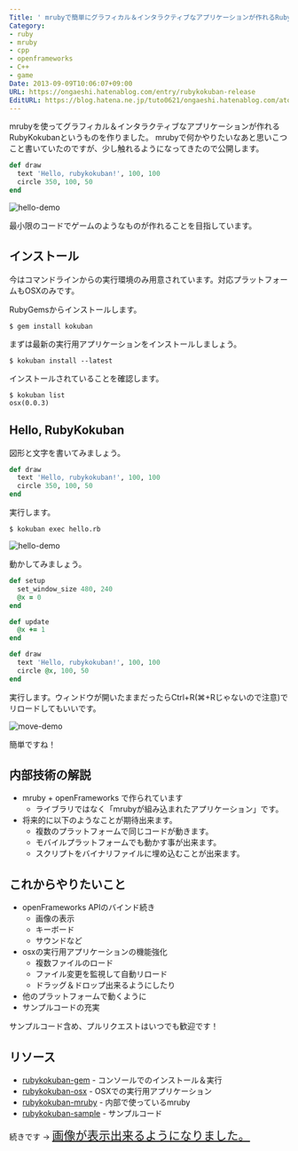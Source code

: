 ```yaml
---
Title: ' mrubyで簡単にグラフィカル＆インタラクティブなアプリケーションが作れるRubyKokubanを作りました'
Category:
- ruby
- mruby
- cpp
- openframeworks
- C++
- game
Date: 2013-09-09T10:06:07+09:00
URL: https://ongaeshi.hatenablog.com/entry/rubykokuban-release
EditURL: https://blog.hatena.ne.jp/tuto0621/ongaeshi.hatenablog.com/atom/entry/11696248318757302071
---
```


mrubyを使ってグラフィカル＆インタラクティブなアプリケーションが作れるRubyKokubanというものを作りました。
mrubyで何かやりたいなあと思いこつこと書いていたのですが、少し触れるようになってきたので公開します。


```ruby
def draw
  text 'Hello, rubykokuban!', 100, 100
  circle 350, 100, 50
end
```

![hello-demo](https://raw.github.com/ongaeshi/rubykokuban-gem/data/images/demo-01.png)

最小限のコードでゲームのようなものが作れることを目指しています。

## インストール

今はコマンドラインからの実行環境のみ用意されています。対応プラットフォームもOSXのみです。

RubyGemsからインストールします。

```
$ gem install kokuban
```

まずは最新の実行用アプリケーションをインストールしましょう。

```
$ kokuban install --latest
```

インストールされていることを確認します。

```
$ kokuban list
osx(0.0.3)
```

## Hello, RubyKokuban

図形と文字を書いてみましょう。

```ruby
def draw
  text 'Hello, rubykokuban!', 100, 100
  circle 350, 100, 50
end
```

実行します。

```
$ kokuban exec hello.rb
```

![hello-demo](https://raw.github.com/ongaeshi/rubykokuban-gem/data/images/demo-01.png)

動かしてみましょう。

```ruby
def setup
  set_window_size 480, 240
  @x = 0
end

def update
  @x += 1
end

def draw
  text 'Hello, rubykokuban!', 100, 100
  circle @x, 100, 50
end
```

実行します。ウィンドウが開いたままだったらCtrl+R(⌘+Rじゃないので注意)でリロードしてもいいです。

![move-demo](https://raw.github.com/ongaeshi/rubykokuban-gem/data/images/demo-02.gif)

簡単ですね！

## 内部技術の解説

- mruby + openFrameworks で作られています
  - ライブラリではなく「mrubyが組み込まれたアプリケーション」です。
- 将来的に以下のようなことが期待出来ます。
  - 複数のプラットフォームで同じコードが動きます。
  - モバイルプラットフォームでも動かす事が出来ます。
  - スクリプトをバイナリファイルに埋め込むことが出来ます。

## これからやりたいこと

- openFrameworks APIのバインド続き
  - 画像の表示
  - キーボード
  - サウンドなど
- osxの実行用アプリケーションの機能強化
  - 複数ファイルのロード
  - ファイル変更を監視して自動リロード
  - ドラッグ＆ドロップ出来るようにしたり
- 他のプラットフォームで動くように
- サンプルコードの充実

サンプルコード含め、プルリクエストはいつでも歓迎です！

## リソース
- [rubykokuban-gem](https://github.com/ongaeshi/rubykokuban-gem) - コンソールでのインストール＆実行
- [rubykokuban-osx](https://github.com/ongaeshi/rubykokuban-osx) - OSXでの実行用アプリケーション
- [rubykokuban-mruby](https://github.com/ongaeshi/rubykokuban-mruby) - 内部で使っているmruby
- [rubykokuban-sample](https://github.com/ongaeshi/rubykokuban-sample) - サンプルコード

続きです → <span style="font-size: 150%">[画像が表示出来るようになりました。](http://ongaeshi.hatenablog.com/entry/rubykokuban-image)</span>

